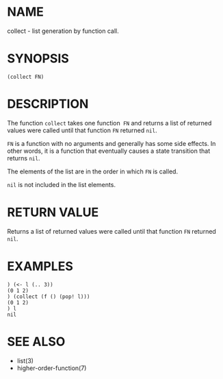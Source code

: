 # NAME
collect - list generation by function call.

# SYNOPSIS

    (collect FN)

# DESCRIPTION
The function `collect` takes one function` FN` and returns a list of returned values were called until that function `FN` returned `nil`.

`FN` is a function with no arguments and generally has some side effects. In other words, it is a function that eventually causes a state transition that returns `nil`.

The elements of the list are in the order in which `FN` is called.

`nil` is not included in the list elements.

# RETURN VALUE
Returns a list of returned values were called until that function `FN` returned `nil`.

# EXAMPLES

    ) (<- l (.. 3))
    (0 1 2)
    ) (collect (f () (pop! l)))
    (0 1 2)
    ) l
    nil

# SEE ALSO
- list(3)
- higher-order-function(7)
